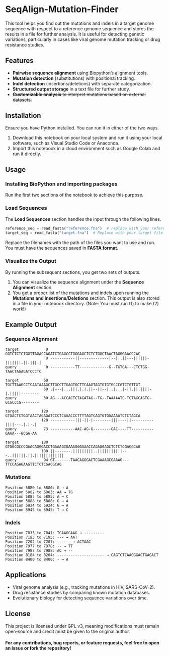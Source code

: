 # SeqAlign-Mutation-Finder

This tool helps you find out the mutations and indels in a target genome sequence with respect to a reference genome sequence and stores the results in a file for further analysis. It is useful for detecting genetic variations, particularly in cases like viral genome mutation tracking or drug resistance studies.

## Features

- **Pairwise sequence alignment** using Biopython’s alignment tools.  
- **Mutation detection** (substitutions) with positional tracking.  
- **Indel detection** (insertions/deletions) with separate categorization.  
- **Structured output storage** in a text file for further study.  
- ~~**Customizable analysis** to interpret mutations based on external datasets.~~

## Installation

Ensure you have Python installed. You can run it in either of the two ways.
1) Download this notebook on your local system and run it using your local software, such as Visual Studio Code or Anaconda.
2) Import this notebook in a cloud environment such as Google Colab and run it directly.

## Usage

### Installing BioPython and importing packages

Run the first two sections of the notebook to achieve this purpose.

### Load Sequences

The **Load Sequences** section handles the input through the following lines.

```python
reference_seq = read_fasta("reference.fna")  # replace with your reference file
target_seq = read_fasta("target.fna")  # Replace with your target file
```

Replace the filenames with the path of the files you want to use and run. You must have the sequences saved in **FASTA format.**

### Visualize the Output

By running the subsequent sections, you get two sets of outputs.
1) You can visualize the sequence alignment under the **Sequence Alignment** section.
2) You get a proper list of the mutations and indels upon running the **Mutations and Insertions/Deletions** section. This output is also stored in a file in your notebook directory.
(Note: You must run (1) to make (2) work!)

## Example Output

### Sequence Alignment

```
target            0 GGTCTCTCTGGTTAGACCAGATCTGAGCCTGGGAGCTCTCTGGCTAACTAGGGAACCCAC
                  0 -----------||-------------|--||.||---||||||-|||||||.||.|||.|
query             0 -----------TT-------------G--TGTGA---CTCTGG-TAACTAGAGATCCCTC

target           60 TGCTTAAGCCTCAATAAAGCTTGCCTTGAGTGCTTCAAGTAGTGTGTGCCCGTCTGTTGT
                 60 .|---|...|||.|.|.||--||--|..|...|-||.||.||||-|.|||||--------
query            30 AG---ACCACTCTAGATAG--TG--TAAAAATC-TCTAGCAGTG-GCGCCCG--------

target          120 GTGACTCTGGTAACTAGAGATCCCTCAGACCCTTTTAGTCAGTGTGGAAAATCTCTAGCA
                120 -----------|||-||-|--------|||----||----------||||---.|.|-.|
query            73 -----------AAC-AG-G--------GAC----TT----------GAAA---GCGA-AA

target          180 GTGGCGCCCGAACAGGGACCTGAAAGCGAAAGGGAAACCAGAGGAGCTCTCTCGACGCAG
                180 ||-------.|||||||||..|||||||||||---..||||||.||.|||||||||||||
query            94 GT-------TAACAGGGACTCGAAAGCGAAAG---TTCCAGAGAAGTTCTCTCGACGCAG
```

### Mutations

```
Position 5880 to 5880: G → A
Position 5882 to 5883: AA → TG
Position 5885 to 5885: A → C
Position 5888 to 5888: G → A
Position 5924 to 5924: G → A
Position 5945 to 5945: T → C
```

### Indels

```
Position 7033 to 7041: TGAAGGAAG → ---------
Position 7193 to 7195: --- → AAT
Position 7202 to 7207: ------ → ACTAAC
Position 7977 to 7978: -- → TT
Position 7987 to 7988: AC → --
Position 8184 to 8204: --------------------- → CAGTCTCAAGGGACTGAGACT
Position 8400 to 8400: - → A
```

## Applications

- Viral genome analysis (e.g., tracking mutations in HIV, SARS-CoV-2).
- Drug resistance studies by comparing known mutation databases.
- Evolutionary biology for detecting sequence variations over time.

## License

This project is licensed under GPL v3, meaning modifications must remain open-source and credit must be given to the original author.


#### For any contributions, bug reports, or feature requests, feel free to open an issue or fork the repository!
